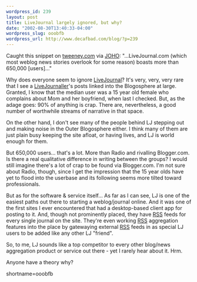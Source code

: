 ```yaml
--- 
wordpress_id: 239
layout: post
title: LiveJournal largely ignored, but why?
date: "2002-08-30T13:40:33-04:00"
wordpress_slug: ooobfb
wordpress_url: http://www.decafbad.com/blog/?p=239
---
```

<p>Caught this snippet on <a href="http://www.tweney.com/writing.php?display=322">tweeney.com</a> via <a href="http://www.hyperorg.com/blogger/index.html#85393106">JOHO</a>: "...LiveJournal.com (which most weblog news stories overlook for some reason) boasts more than 650,000 [users]..."</p>
<p>Why does everyone seem to ignore <a href="http://www.decafbad.com/twiki/bin/view/Main/LiveJournal">LiveJournal</a>?  It's very, very, very rare that I see a <a href="http://www.decafbad.com/twiki/bin/view/Main/LiveJournaller">LiveJournaller</a>'s posts linked into the Blogosphere at large.  Granted, I know that the median user was a 15 year old female who complains about Mom and her boyfriend, when last I checked.  But, as the adage goes: 90% of anything is crap.  There are, nevertheless, a good number of worthwhile streams of narrative in that space.</p>
<p>On the other hand, I don't see many of the people behind LJ stepping out and making noise in the Outer Blogosphere either.  I think many of them are just plain busy keeping the site afloat, or having lives, and LJ is world enough for them.</p>
<p>But 650,000 users... that's a lot.  More than Radio and rivalling Blogger.com.  Is there a real qualitative difference in writing between the groups?  I would still imagine there's a lot of crap to be found via Blogger.com.  I'm not sure about Radio, though, since I get the impression that the 15 year olds have yet to flood into the userbase and its following seems more tilted toward professionals.</p>
<p>But as for the software &amp; service itself...  As far as I can see, LJ is one of the easiest paths out there to starting a weblog/journal online.  And it was one of the first sites I ever encountered that had a desktop-based client app for posting to it.  And, though not prominently placed, they have <a href="http://www.decafbad.com/twiki/bin/view/Main/RSS">RSS</a> feeds for every single journal on the site.  They're even working <a href="http://www.decafbad.com/twiki/bin/view/Main/RSS">RSS</a> aggregation features into the place by gatewaying external <a href="http://www.decafbad.com/twiki/bin/view/Main/RSS">RSS</a> feeds in as special LJ users to be added like any other LJ "friend".</p>
<p>So, to me, LJ sounds like a top competitor to every other blog/news aggregation product or service out there - yet I rarely hear about it.  Hrm.</p>
<p>Anyone have a theory why?</p>
<!--more-->
shortname=ooobfb
